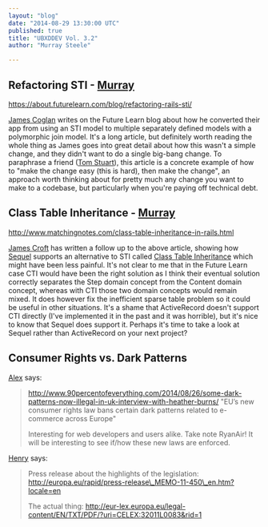 ```yaml
---
layout: "blog"
date: "2014-08-29 13:30:00 UTC"
published: true
title: "UBXDDEV Vol. 3.2"
author: "Murray Steele"

---
```


## Refactoring STI - [Murray](http://www.unboxedconsulting.com/people/murray-steele)  https://about.futurelearn.com/blog/refactoring-rails-sti/  [James Coglan](http://jcoglan.com/) writes on the Future Learn blog about how he converted their app from using an STI model to multiple separately defined models with a polymorphic join model. It's a long article, but definitely worth reading the whole thing as James goes into great detail about how this wasn't a simple change, and they didn't want to do a single big-bang change. To paraphrase a friend ([Tom Stuart](https://twitter.com/tomstuart/status/504950881859940352)), this article is a concrete example of how to "make the change easy (this is hard), then make the change", an approach worth thinking about for pretty much any change you want to make to a codebase, but particularly when you're paying off technical debt.  ## Class Table Inheritance - [Murray](http://www.unboxedconsulting.com/people/murray-steele)  http://www.matchingnotes.com/class-table-inheritance-in-rails.html  [James Croft](http://www.matchingnotes.com/) has written a follow up to the above article, showing how [Sequel](http://sequel.jeremyevans.net/) supports an alternative to STI called [Class Table Inheritance](http://martinfowler.com/eaaCatalog/classTableInheritance.html) which might have been less painful. It's not clear to me that in the Future Learn case CTI would have been the right solution as I think their eventual solution correctly separates the Step domain concept from the Content domain concept, whereas with CTI those two domain concepts would remain mixed. It does however fix the inefficient sparse table problem so it could be useful in other situations. It's a shame that ActiveRecord doesn't support CTI directly (I've implemented it in the past and it was horrible), but it's nice to know that Sequel does support it. Perhaps it's time to take a look at Sequel rather than ActiveRecord on your next project?  ## Consumer Rights vs. Dark Patterns  [Alex](https://twitter.com/AlexanderBobin) says:  > http://www.90percentofeverything.com/2014/08/26/some-dark-patterns-now-illegal-in-uk-interview-with-heather-burns/ > "EU’s new consumer rights law bans certain dark patterns related to e-commerce across Europe" >  > Interesting for web developers and users alike. Take note RyanAir! It will be interesting to see if/how these new laws are enforced.  [Henry](http://wwwunboxedconsulting.com/people/henry-turner) says:  > Press release about the highlights of the legislation: http://europa.eu/rapid/press-release\_MEMO-11-450\_en.htm?locale=en >  > The actual thing: http://eur-lex.europa.eu/legal-content/EN/TXT/PDF/?uri=CELEX:32011L0083&rid=1


